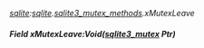 _[sqlite](../../modules/sqlite/sqlite-module.md):[sqlite](../../modules/sqlite/sqlite-module.md).[sqlite3\_mutex\_methods](../../modules/sqlite/sqlite-sqlite3_mutex_methods.md).xMutexLeave_
##### Field xMutexLeave:Void([sqlite3_mutex](../../modules/sqlite/sqlite-sqlite3_mutex.md) Ptr)

